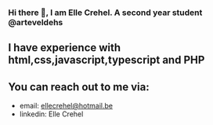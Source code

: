 ### Hi there 👋, I am Elle Crehel. A second year student @arteveldehs
## I have experience with html,css,javascript,typescript and PHP
## You can reach out to me via: 
- email: ellecrehel@hotmail.be
- linkedin: Elle Crehel
